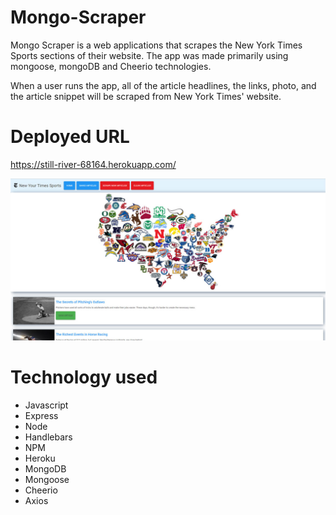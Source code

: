 # Mongo-Scraper

Mongo Scraper is a web applications that scrapes the New York Times Sports sections of their website. The app was made primarily using mongoose, mongoDB and Cheerio technologies.

When a user runs the app, all of the article headlines, the links, photo, and the article snippet will be scraped from New York Times' website.

# Deployed URL
https://still-river-68164.herokuapp.com/

![Mongo-Scraper](https://github.com/leronj23/Mongo-Scraper/blob/master/screenshot/mongo-scraper.jpg)

# Technology used
* Javascript
* Express
* Node
* Handlebars
* NPM
* Heroku
* MongoDB
* Mongoose
* Cheerio
* Axios
